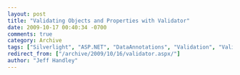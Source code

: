 ```yaml
---
layout: post
title: "Validating Objects and Properties with Validator"
date: 2009-10-17 00:40:34 -0700
comments: true
category: Archive
tags: ["Silverlight", "ASP.NET", "DataAnnotations", "Validation", "Validator"]
redirect_from: ["/archive/2009/10/16/validator.aspx/"]
author: "Jeff Handley"
---
```


